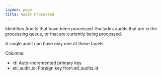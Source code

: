 ```yaml
---
layout: page
title: Audit Processed
---
```


Identifies Audits that have been processed.
Excludes audits that are in the processing queue, or that are currently being processed.

A single audit can have only one of these facets

Columns:
- id: Auto-incremented primary key
- etl_audit_id: Foreign key from etl_audits.id
